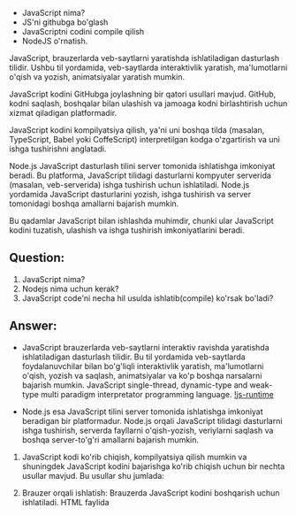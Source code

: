 - JavaScript nima?
- JS'ni githubga bo'glash
- JavaScriptni codini compile qilish
- NodeJS o'rnatish.

JavaScript, brauzerlarda veb-saytlarni yaratishda ishlatiladigan dasturlash tilidir. Ushbu til yordamida, veb-saytlarda interaktivlik yaratish, ma'lumotlarni o'qish va yozish, animatsiyalar yaratish mumkin.

JavaScript kodini GitHubga joylashning bir qatori usullari mavjud. GitHub, kodni saqlash, boshqalar bilan ulashish va jamoaga kodni birlashtirish uchun xizmat qiladigan platformadir.

JavaScript kodini kompilyatsiya qilish, ya'ni uni boshqa tilda (masalan, TypeScript, Babel yoki CoffeScript) interpretilgan kodga o'zgartirish va uni ishga tushirishni anglatadi.

Node.js JavaScript dasturlash tilini server tomonida ishlatishga imkoniyat beradi. Bu platforma, JavaScript tilidagi dasturlarni kompyuter serverida (masalan, veb-serverida) ishga tushirish uchun ishlatiladi. Node.js yordamida JavaScript dasturlarini yozish, ishga tushirish va server tomonidagi boshqa amallarni bajarish mumkin.

Bu qadamlar JavaScript bilan ishlashda muhimdir, chunki ular JavaScript kodini tuzatish, ulashish va ishga tushirish imkoniyatlarini beradi.

## Question:

1. JavaScript nima?
2. Nodejs nima uchun kerak?
3. JavaScript code'ni necha hil usulda ishlatib(compile) ko'rsak bo'ladi?

## Answer:

- JavaScript brauzerlarda veb-saytlarni interaktiv ravishda yaratishda ishlatiladigan dasturlash tilidir. Bu til yordamida veb-saytlarda foydalanuvchilar bilan bo'g'liqli interaktivlik yaratish, ma'lumotlarni o'qish, yozish va saqlash, animatsiyalar va ko'p boshqa narsalarni bajarish mumkin. JavaScript single-thread, dynamic-type and weak-type multi paradigm interpretator programming language.
  [!js-runtime](/images/js-runtime.jpg)

- Node.js esa JavaScript tilini server tomonida ishlatishga imkoniyat beradigan bir platformadur. Node.js orqali JavaScript tilidagi dasturlarni ishga tushirish, serverda fayllarni o'qish-yozish, veriylarni saqlash va boshqa server-to'g'ri amallarni bajarish mumkin.

1. JavaScript kodi ko'rib chiqish, kompilyatsiya qilish mumkin va shuningdek JavaScript kodini bajarishga ko'rib chiqish uchun bir nechta usullar mavjud. Bu usullar shu jumlada:

2. Brauzer orqali ishlatish: Brauzerda JavaScript kodini boshqarish uchun ishlatiladi. HTML faylida <script> tegi orqali skriptni joylash va brauzerda HTML sahifasini yuklash orqali ishga tushiriladi.

3. Kompyuterda o'z ishletish: Node.js yordamida JavaScript fayllarni kompyuterda o'z ishletish mumkin. Node.js yordamida JavaScript fayllarni ishga tushirish, ma'lumotlar bilan ishlash, fayllarni o'qish-yozish va boshqalar kabi server-to'g'ri amallarni bajarish mumkin.

4. Transpiling: Bu, JavaScript tilidagi kodni boshqa dasturlash tillariga (masalan, TypeScript, CoffeeScript) o'girib chiqishni anglatadi. Bu, kodni boshqa tillarga o'girib chiqish, keyinchalik uni ishga tushirish uchun foydalaniladi.

5. Minification: JavaScript kodi o'lchamini kichiklashtirish (minify) - bu bo'sh joylarni olib tashlab, kodni kichikroq hajmga keltirib chiqish.

JavaScriptni bular ichida yoki boshqa usullarda ishlatishning har biri, kodni bajarish va o'tkazishning mavzudagi maqsad va talablariga bog'liq bo'ladi.
